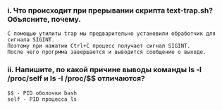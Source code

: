 ### i. Что происходит при прерывании скрипта text-trap.sh? Объясните, почему.
```
С помощью утилиты trap мы предварительно установили обработчик для сигнала SIGINT. 
Поэтому при нажатии Ctrl+C процесс получает сигнал SIGINT.
После чего прогрмма завершается и выводится сообщение о выходе.
```
### ii. Напишите, по какой причине выводы команды ls -l /proc/self и ls -l /proc/$$ отличаются? 
```
$$ - PID оболочки bash
self - PID процесса ls
```
